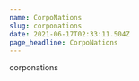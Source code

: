 ```yaml
---
name: CorpoNations
slug: corponations
date: 2021-06-17T02:33:11.504Z
page_headline: CorpoNations
---
```


corponations
